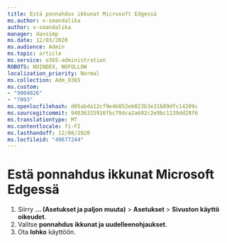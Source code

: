 ```yaml
---
title: Estä ponnahdus ikkunat Microsoft Edgessä
ms.author: v-smandalika
author: v-smandalika
manager: dansimp
ms.date: 12/03/2020
ms.audience: Admin
ms.topic: article
ms.service: o365-administration
ROBOTS: NOINDEX, NOFOLLOW
localization_priority: Normal
ms.collection: Adm_O365
ms.custom:
- "9004026"
- "7093"
ms.openlocfilehash: d05abda12cf9e4b852eb023b3e31b89dfc14209c
ms.sourcegitcommit: 94036315916fbc79dca2a692c2e9bc1139dd28f6
ms.translationtype: MT
ms.contentlocale: fi-FI
ms.lasthandoff: 12/08/2020
ms.locfileid: "49677244"
---
```

# <a name="block-pop-up-windows-in-microsoft-edge"></a>Estä ponnahdus ikkunat Microsoft Edgessä

1. Siirry **... (Asetukset ja paljon muuta)**  >  **Asetukset**  >  **Sivuston käyttö oikeudet**.
2. Valitse **ponnahdus ikkunat ja uudelleenohjaukset**.
3. Ota **lohko** käyttöön.